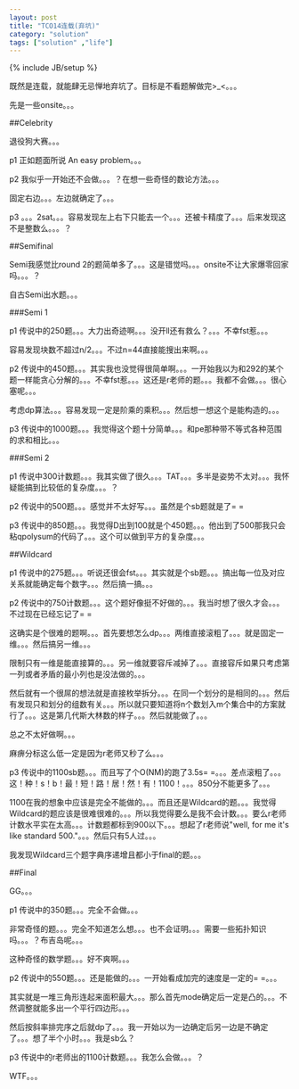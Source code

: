 ```yaml
---
layout: post
title: "TCO14连载(弃坑)"
category: "solution"
tags: ["solution" ,"life"]
---
```

{% include JB/setup %}

既然是连载，就能肆无忌惮地弃坑了。目标是不看题解做完>_<。。。

先是一些onsite。。。

##Celebrity

退役狗大赛。。。

p1 正如题面所说 An easy problem。。。

p2 我似乎一开始还不会做。。。？在想一些奇怪的数论方法。。。

固定右边。。。左边就确定了。。。

p3 。。。2sat。。。容易发现左上右下只能去一个。。。还被卡精度了。。。后来发现这不是整数么。。。？

##Semifinal

Semi我感觉比round 2的题简单多了。。。这是错觉吗。。。onsite不让大家爆零回家吗。。。？

自古Semi出水题。。。

###Semi 1

p1 传说中的250题。。。大力出奇迹啊。。。没开ll还有救么？。。。不幸fst惹。。。

容易发现块数不超过n/2。。。不过n=44直接能搜出来啊。。。

p2 传说中的450题。。。其实我也没觉得很简单啊。。。一开始我以为和292的某个题一样能贪心分解的。。。不幸fst惹。。。这还是r老师的题。。。我都不会做。。。很心塞呢。。。

考虑dp算法。。。容易发现一定是阶乘的乘积。。。然后想一想这个是能构造的。。。

p3 传说中的1000题。。。我觉得这个题十分简单。。。和pe那种带不等式各种范围的求和相比。。。

###Semi 2

p1 传说中300计数题。。。我其实做了很久。。。TAT。。。多半是姿势不太对。。。我怀疑能搞到比较低的复杂度。。。？

p2 传说中的500题。。。感觉并不太好写。。。虽然是个sb题就是了= =

p3 传说中的850题。。。我觉得D出到100就是个450题。。。他出到了500那我只会粘qpolysum的代码了。。。这个可以做到平方的复杂度。。。

##Wildcard

p1 传说中的275题。。。听说还很会fst。。。其实就是个sb题。。。搞出每一位及对应关系就能确定每个数字。。。然后搞一搞。。。

p2 传说中的750计数题。。。这个题好像挺不好做的。。。我当时想了很久才会。。。不过现在已经忘记了= =

这确实是个很难的题啊。。。首先要想怎么dp。。。两维直接滚粗了。。。就是固定一维。。。然后搞另一维。。。

限制只有一维是能直接算的。。。另一维就要容斥减掉了。。。直接容斥如果只考虑第一列或者矛盾的最小列也是没法做的。。。

然后就有一个很屌的想法就是直接枚举拆分。。。在同一个划分的是相同的。。。然后有发现只和划分的组数有关。。。所以就只要知道将n个数划入m个集合中的方案就行了。。。这是第几代斯大林数的样子。。。然后就能做了。。。

总之不太好做啊。。。

麻痹分标这么低一定是因为r老师又秒了么。。。

p3 传说中的1100sb题。。。而且写了个O(NM)的跑了3.5s= =。。。差点滚粗了。。。这！种！s！b！最！短！路！居！然！有！1100！。。。850分不能更多了。。。

1100在我的想象中应该是完全不能做的。。。而且还是Wildcard的题。。。我觉得Wildcard的题应该是很难很难的。。。所以我觉得要么是我不会计数。。。要么r老师计数水平实在太高。。。计数题都标到900以下。。。想起了r老师说"well, for me it's like standard 500."。。。然后只有5人过。。。

我发现Wildcard三个题字典序递增且都小于final的题。。。

##Final

GG。。。

p1 传说中的350题。。。完全不会做。。。

非常奇怪的题。。。完全不知道怎么想。。。也不会证明。。。需要一些拓扑知识吗。。。？布吉岛呢。。。

这种奇怪的数学题。。。好不爽啊。。。

p2 传说中的550题。。。还是能做的。。。一开始看成加完的速度是一定的= =。。。

其实就是一堆三角形连起来面积最大。。。那么首先mode确定后一定是凸的。。。不然调整就能多出一个平行四边形。。。

然后按斜率排完序之后就dp了。。。我一开始以为一边确定后另一边是不确定了。。。想了半个小时。。。我是sb么？

p3 传说中的r老师出的1100计数题。。。我怎么会做。。。？

WTF。。。

